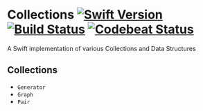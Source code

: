 # Collections [![Swift Version](https://img.shields.io/badge/Swift-4.1-orange.svg)](https://swift.org/download/#snapshots) [![Build Status](https://travis-ci.org/DavidSkrundz/Collections.svg?branch=master)](https://travis-ci.org/DavidSkrundz/Collections) [![Codebeat Status](https://codebeat.co/badges/d53737b4-70d6-440e-b28d-b54d2ceb5e50)](https://codebeat.co/projects/github-com-davidskrundz-collections)

A Swift implementation of various Collections and Data Structures

## Collections

- `Generator`
- `Graph`
- `Pair`
